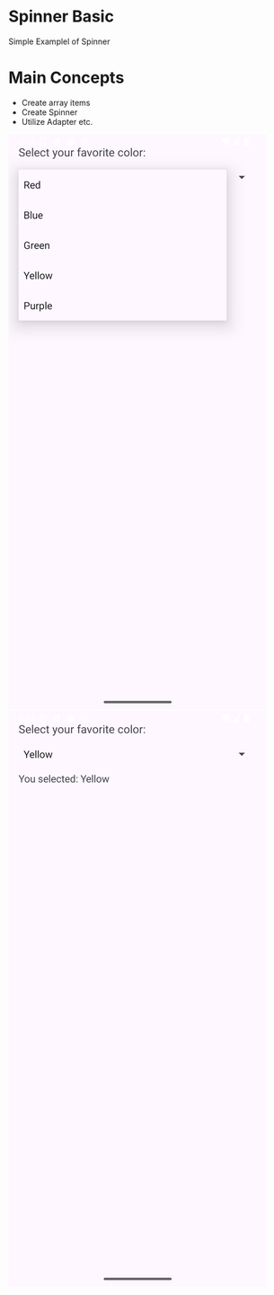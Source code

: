 # Spinner Basic
Simple Examplel of Spinner

# Main Concepts
- Create array items
- Create Spinner
- Utilize Adapter etc.

![Screenshot_20250313_173607.png](Screenshot_20250313_173607.png)![Screenshot_20250313_173617.png](Screenshot_20250313_173617.png)